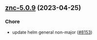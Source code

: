 

## [znc-5.0.9](https://github.com/truecharts/charts/compare/znc-5.0.8...znc-5.0.9) (2023-04-25)

### Chore

- update helm general non-major ([#8153](https://github.com/truecharts/charts/issues/8153))
  
  